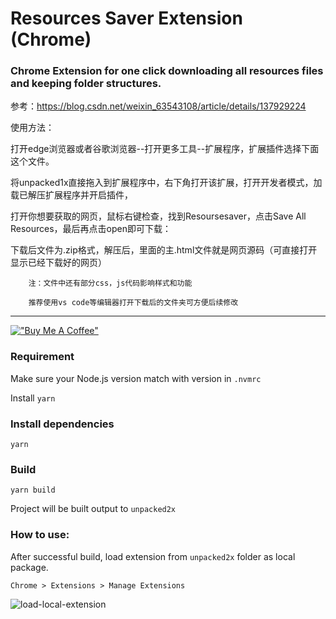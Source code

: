 # Resources Saver Extension (Chrome)

### Chrome Extension for one click downloading all resources files and keeping folder structures.


参考：https://blog.csdn.net/weixin_63543108/article/details/137929224

使用方法：


打开edge浏览器或者谷歌浏览器--打开更多工具--扩展程序，扩展插件选择下面这个文件。

 将unpacked1x直接拖入到扩展程序中，右下角打开该扩展，打开开发者模式，加载已解压扩展程序并开启插件，
 
 打开你想要获取的网页，鼠标右键检查，找到Resoursesaver，点击Save All Resources，最后再点击open即可下载：
 
下载后文件为.zip格式，解压后，里面的主.html文件就是网页源码（可直接打开显示已经下载好的网页）

        注：文件中还有部分css，js代码影响样式和功能
        
        推荐使用vs code等编辑器打开下载后的文件夹可方便后续修改

---

[!["Buy Me A Coffee"](https://www.buymeacoffee.com/assets/img/custom_images/orange_img.png)](https://www.buymeacoffee.com/up209d)

### Requirement

Make sure your Node.js version match with version in `.nvmrc`

Install `yarn`

### Install dependencies

```
yarn
```

### Build

```
yarn build
```

Project will be built output to `unpacked2x`

### How to use:

After successful build, load extension from `unpacked2x` folder as local package.

`Chrome > Extensions > Manage Extensions`

<p>
    <img src="https://github.com/up209d/ResourcesSaverExt/blob/master/guide.png?raw=true" alt="load-local-extension" />
</p>
